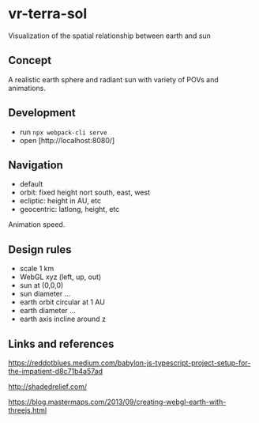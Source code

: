 # vr-terra-sol
Visualization of the spatial relationship between earth and sun

## Concept
A realistic earth sphere and radiant sun with variety of POVs and animations.

## Development
- run ``npx webpack-cli serve``
- open [http://localhost:8080/]

## Navigation
- default
- orbit: fixed height nort south, east, west
- ecliptic: height in AU, etc
- geocentric: latlong, height, etc

Animation speed.

## Design rules
- scale 1 km
- WebGL xyz (left, up, out)
- sun at (0,0,0)
- sun diameter ...
- earth orbit circular at 1 AU
- earth diameter ...
- earth axis incline around z

## Links and references
https://reddotblues.medium.com/babylon-js-typescript-project-setup-for-the-impatient-d8c71b4a57ad

http://shadedrelief.com/

https://blog.mastermaps.com/2013/09/creating-webgl-earth-with-threejs.html
